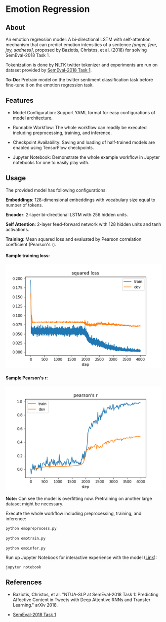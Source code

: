 Emotion Regression
======

About
--------

An emotion regression model: A bi-directional LSTM with self-attention mechanism that can predict emotion intensities of a sentence *[anger, fear, joy, sadness]*, proposed by Baziotis, Christos, et al. (2018) for solving SemEval-2018 Task 1.

Tokenization is done by NLTK twitter tokenizer and experiments are run on dataset provided by [SemEval-2018 Task 1](https://competitions.codalab.org/competitions/17751).

**To-Do:** Pretrain model on the twitter sentiment classification task before fine-tune it on the emotion regression task.

Features
--------

- Model Configuration: Support YAML format for easy configurations of model architecture.

- Runnable Workflow: The whole workflow can readily be executed including preprocessing, training, and inference.

- Checkpoint Availability: Saving and loading of half-trained models are enabled using TensorFlow checkpoints.

- Jupyter Notebook: Demonstrate the whole example workflow in Jupyter notebooks for one to easily play with.

Usage
---------

The provided model has following configurations:

**Embeddings**: 128-dimensional embeddings with vocabulary size equal to number of tokens.

**Encoder**: 2-layer bi-directional LSTM with 256 hidden units.

**Self Attention**: 2-layer feed-forward network with 128 hidden units and tanh activations.

**Training**: Mean squared loss and evaluated by Pearson correlation coefficient (Pearson's r).

#### Sample training loss:
<img src="./images/training_loss_over_time.png" width="540">

#### Sample Pearson's r:
<img src="./images/pearson_over_time.png" width="540">

**Note:** Can see the model is overfitting now. Pretraining on another large dataset might be necessary.

Execute the whole workflow including preprocessing, training, and inference:

    python emopreprocess.py

    python emotrain.py

    python emoinfer.py

Run up Jupyter Notebook for interactive experience with the model ([Link](http://jupyter.org/index.html)):

    jupyter notebook


References
--------

- Baziotis, Christos, et al. "NTUA-SLP at SemEval-2018 Task 1: Predicting Affective Content in Tweets with Deep Attentive RNNs and Transfer Learning." arXiv 2018.

- [SemEval-2018 Task 1](https://competitions.codalab.org/competitions/17751)
